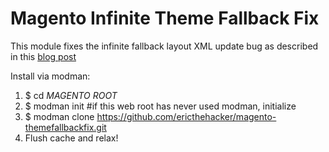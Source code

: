 # Magento Infinite Theme Fallback Fix

This module fixes the infinite fallback layout XML update bug as described in this [blog post](https://ericwie.se/blog/magento-infinite-theme-fallback-fix)

Install via modman:

1. $ cd *MAGENTO ROOT*
2. $ modman init #if this web root has never used modman, initialize
3. $ modman clone https://github.com/ericthehacker/magento-themefallbackfix.git
4. Flush cache and relax!
